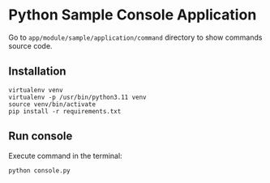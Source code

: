 # Python Sample Console Application

Go to `app/module/sample/application/command` directory to show commands source code.

## Installation

    virtualenv venv
    virtualenv -p /usr/bin/python3.11 venv
    source venv/bin/activate
    pip install -r requirements.txt

## Run console

Execute command in the terminal:

    python console.py
